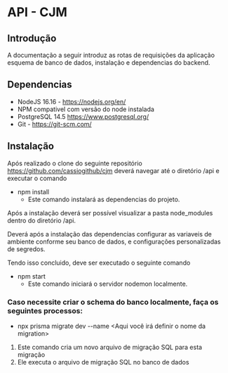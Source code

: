 # API - CJM

## Introdução

A documentação a seguir introduz as rotas de requisições da aplicação
esquema de banco de dados, instalação e dependencias do backend.

## Dependencias

- NodeJS 16.16 - https://nodejs.org/en/
- NPM compativel com versão do node instalada
- PostgreSQL 14.5 https://www.postgresql.org/
- Git - https://git-scm.com/

## Instalação

Após realizado o clone do seguinte repositório https://github.com/cassiogithub/cjm deverá navegar até o diretório /api e executar o comando

- npm install
  - Este comando instalará as dependencias do projeto.

Após a instalação deverá ser possível visualizar a pasta node_modules dentro do diretório /api.

Deverá após a instalação das dependencias configurar as variaveis de ambiente conforme seu banco de dados, e configurações personalizadas de segredos.

Tendo isso concluido, deve ser executado o seguinte comando

- npm start
  - Este comando iniciará o servidor nodemon localmente.


### Caso necessite criar o schema do banco localmente, faça os seguintes processos:

- npx prisma migrate dev --name <Aqui você irá definir o nome da migration>

1. Este comando cria um novo arquivo de migração SQL para esta migração
2. Ele executa o arquivo de migração SQL no banco de dados





